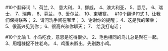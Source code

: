 #10个翻译词
 1、荷兰,
2、 意大利，
 3、挪威，
 4、澳大利亚，
 5、悉尼，
 6、瑞士，
 7、瑞典，
 8、芬兰，
 9、爱尔兰，
 10、柬埔寨。
 
#10个翻译句式
 1、让我们保持联系；
 2、请问洗手间在哪里；
 3、谢谢你的提醒；
 4、这是我的荣幸；
 5、很高兴见到你；
 6、很高兴和你聊天；
 7、 给我打电话；
 
#10个比喻
1、小鸟吃食，意思是吃得很少。
2、毛色相同的鸟儿总是聚在一起。
3、用粗糠捉不住老鸟。
4、鸡蛋未孵出，先别数小鸡。
